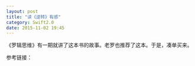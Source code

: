 ```yaml
---
layout: post
title: "读《逆转》有感"
category: Swift2.0
date: 2015-11-02 19:45
---
```

《罗辑思维》有一期就讲了这本书的故事。老罗也推荐了这本。于是，凑单买来。

参考链接：


